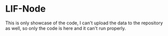 # LIF-Node
This is only showcase of the code, I can't upload the data to the repository as well, so only the code is here and it can't run properly. 
